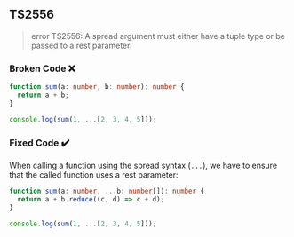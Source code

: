 ## TS2556

> error TS2556: A spread argument must either have a tuple type or be passed to a rest parameter.

### Broken Code ❌

```ts
function sum(a: number, b: number): number {
  return a + b;
}

console.log(sum(1, ...[2, 3, 4, 5]));
```

### Fixed Code ✔️

When calling a function using the spread syntax (`...`), we have to ensure that the called function uses a rest parameter:

```ts
function sum(a: number, ...b: number[]): number {
  return a + b.reduce((c, d) => c + d);
}

console.log(sum(1, ...[2, 3, 4, 5]));
```
